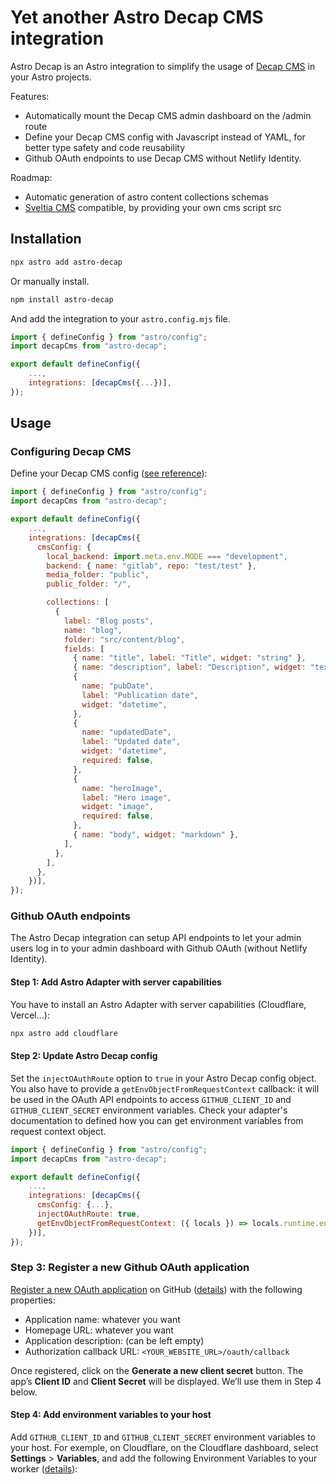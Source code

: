 # Yet another Astro Decap CMS integration

Astro Decap is an Astro integration to simplify the usage of [Decap CMS](https://decapcms.org/) in your Astro projects.

Features:

- Automatically mount the Decap CMS admin dashboard on the /admin route
- Define your Decap CMS config with Javascript instead of YAML, for better type safety and code reusability
- Github OAuth endpoints to use Decap CMS without Netlify Identity.

Roadmap:

- Automatic generation of astro content collections schemas
- [Sveltia CMS](https://github.com/sveltia/sveltia-cms) compatible, by providing your own cms script src

## Installation

```bash
npx astro add astro-decap
```

Or manually install.

```bash
npm install astro-decap
```

And add the integration to your `astro.config.mjs` file.

```js
import { defineConfig } from "astro/config";
import decapCms from "astro-decap";

export default defineConfig({
    ...,
    integrations: [decapCms({...})],
});
```

## Usage

### Configuring Decap CMS

Define your Decap CMS config ([see reference](https://decapcms.org/docs/configuration-options/)):

```js
import { defineConfig } from "astro/config";
import decapCms from "astro-decap";

export default defineConfig({
    ...,
    integrations: [decapCms({
      cmsConfig: {
        local_backend: import.meta.env.MODE === "development",
        backend: { name: "gitlab", repo: "test/test" },
        media_folder: "public",
        public_folder: "/",

        collections: [
          {
            label: "Blog posts",
            name: "blog",
            folder: "src/content/blog",
            fields: [
              { name: "title", label: "Title", widget: "string" },
              { name: "description", label: "Description", widget: "text" },
              {
                name: "pubDate",
                label: "Publication date",
                widget: "datetime",
              },
              {
                name: "updatedDate",
                label: "Updated date",
                widget: "datetime",
                required: false,
              },
              {
                name: "heroImage",
                label: "Hero image",
                widget: "image",
                required: false,
              },
              { name: "body", widget: "markdown" },
            ],
          },
        ],
      },
    })],
});
```

### Github OAuth endpoints

The Astro Decap integration can setup API endpoints to let your admin users log in to your admin dashboard with Github OAuth (without Netlify Identity).

#### Step 1: Add Astro Adapter with server capabilities

You have to install an Astro Adapter with server capabilities (Cloudflare, Vercel...):

```bash
npx astro add cloudflare
```

#### Step 2: Update Astro Decap config

Set the `injectOAuthRoute` option to `true` in your Astro Decap config object. You also have to provide a `getEnvObjectFromRequestContext` callback: it will be used in the OAuth API endpoints to access `GITHUB_CLIENT_ID` and `GITHUB_CLIENT_SECRET` environment variables. Check your adapter's documentation to defined how you can get environment variables from request context object.

```js
import { defineConfig } from "astro/config";
import decapCms from "astro-decap";

export default defineConfig({
    ...,
    integrations: [decapCms({
      cmsConfig: {...},
      injectOAuthRoute: true,
      getEnvObjectFromRequestContext: ({ locals }) => locals.runtime.env,
    })],
});
```

### Step 3: Register a new Github OAuth application

[Register a new OAuth application](https://github.com/settings/applications/new) on GitHub ([details](https://docs.github.com/en/apps/oauth-apps/building-oauth-apps/creating-an-oauth-app)) with the following properties:

- Application name: whatever you want
- Homepage URL: whatever you want
- Application description: (can be left empty)
- Authorization callback URL: `<YOUR_WEBSITE_URL>/oauth/callback`

Once registered, click on the **Generate a new client secret** button. The app’s **Client ID** and **Client Secret** will be displayed. We’ll use them in Step 4 below.

#### Step 4: Add environment variables to your host

Add `GITHUB_CLIENT_ID` and `GITHUB_CLIENT_SECRET` environment variables to your host. For exemple, on Cloudflare, on the Cloudflare dashboard, select **Settings** > **Variables**, and add the following Environment Variables to your worker ([details](https://developers.cloudflare.com/workers/platform/environment-variables/#environment-variables-via-the-dashboard)):

<!-- You can provide a custom `cmsScriptSrc` option, for exemple if you want to use Sveltia CMS instead of Decap CMS:

```js
import { defineConfig } from "astro/config";
import decapCms from "astro-decap";

export default defineConfig({
    ...,
    integrations: [decapCms({
      cmsConfig: {...},
      cmsScriptSrc: "https://unpkg.com/@sveltia/cms/dist/sveltia-cms.js"
    })],
});
``` -->
